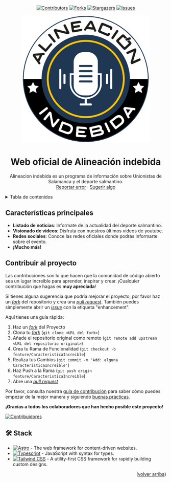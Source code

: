 <a name="readme-top"></a>

<div align="center">

[![Contributors][contributors-shield]][contributors-url]
[![Forks][forks-shield]][forks-url]
[![Stargazers][stars-shield]][stars-url]
[![Issues][issues-shield]][issues-url]

<a href="https://github.com/alineacion-indebida/Web">
  <img src="./public/img/Logo.png" alt="Logo" width="400" />
</a>

# Web oficial de Alineación indebida

Alineacion indebida es un programa de información sobre Unionistas de Salamanca y el deporte salmantino.\
[Reportar error](https://github.com/alineacion-indebida/Web/issues) · [Sugerir algo](https://github.com/alineacion-indebida/Web/issues)

</div>

<details>
<summary>Tabla de contenidos</summary>

- [Web oficial de Alineación indebida](#web-oficial-de-alineación-indebida)
- [Características principales](#características-principales)
- [Contribuir al proyecto](#contribuir-al-proyecto)
- [🛠️ Stack](#️-stack)

</details>

## Características principales

- **Listado de noticias**: Informate de la actualidad del deporte salmantino.
- **Visionado de videos**: Disfruta con nuestros últimos videos de youtube.
- **Redes sociales**: Conoce las redes oficiales donde podrás informarte sobre el evento.
- **¡Mucho más!**

## Contribuir al proyecto

Las contribuciones son lo que hacen que la comunidad de código abierto sea un lugar increíble para aprender, inspirar y crear. ¡Cualquier contribución que hagas es **muy apreciada**!

Si tienes alguna sugerencia que podría mejorar el proyecto, por favor haz un [_fork_](https://github.com/alineacion-indebida/Web/fork) del repositorio y crea una [_pull request_](https://github.com/alineacion-indebida/Web/pulls). También puedes simplemente abrir un [_issue_](https://github.com/alineacion-indebida/Web/issues) con la etiqueta "enhancement".

Aquí tienes una guía rápida:

1. Haz un [_fork_](https://github.com/alineacion-indebida/Web/fork) del Proyecto
2. Clona tu [_fork_](https://github.com/alineacion-indebida/Web/fork) (`git clone <URL del fork>`)
3. Añade el repositorio original como remoto (`git remote add upstream <URL del repositorio original>`)
4. Crea tu Rama de Funcionalidad (`git checkout -b feature/CaracteristicaIncreible`)
5. Realiza tus Cambios (`git commit -m 'Add: alguna CaracterísticaIncreible'`)
6. Haz Push a la Rama (`git push origin feature/CaracteristicaIncreible`)
7. Abre una [_pull request_](https://github.com/alineacion-indebida/Web/pulls)

Por favor, consulta nuestra [guía de contribución](https://github.com/alineacion-indebida/Web/blob/master/CONTRIBUTING.md) para saber cómo puedes empezar de la mejor manera y siguiendo [buenas prácticas](https://github.com/alineacion-indebida/Web/blob/main/CONTRIBUTING.md#buenas-prácticas-).

**¡Gracias a todos los colaboradores que han hecho posible este proyecto!**

[![Contribuidores](https://contrib.rocks/image?repo=adriandpdev/AlineacionIndebida)](https://github.com/alineacion-indebida/Web/graphs/contributors)

## 🛠️ Stack

- [![Astro][astro-badge]][astro-url] - The web framework for content-driven websites.
- [![Typescript][typescript-badge]][typescript-url] - JavaScript with syntax for types.
- [![Tailwind CSS][tailwind-badge]][tailwind-url] - A utility-first CSS framework for rapidly building custom designs.

[astro-url]: https://astro.build/
[typescript-url]: https://www.typescriptlang.org/
[tailwind-url]: https://tailwindcss.com/
[animations-url]: https://tailwindcss-animations.vercel.app/
[astro-badge]: https://img.shields.io/badge/Astro-fff?style=for-the-badge&logo=astro&logoColor=bd303a&color=352563
[typescript-badge]: https://img.shields.io/badge/Typescript-007ACC?style=for-the-badge&logo=typescript&logoColor=white&color=blue
[tailwind-badge]: https://img.shields.io/badge/Tailwind-ffffff?style=for-the-badge&logo=tailwindcss&logoColor=38bdf8
[contributors-shield]: https://img.shields.io/github/contributors/adriandpdev/AlineacionIndebida.svg?style=for-the-badge
[contributors-url]: https://github.com/alineacion-indebida/Web/graphs/contributors
[forks-shield]: https://img.shields.io/github/forks/adriandpdev/AlineacionIndebida.svg?style=for-the-badge
[forks-url]: https://github.com/alineacion-indebida/Web/network/members
[stars-shield]: https://img.shields.io/github/stars/adriandpdev/AlineacionIndebida.svg?style=for-the-badge
[stars-url]: https://github.com/alineacion-indebida/Web/stargazers
[issues-shield]: https://img.shields.io/github/issues/adriandpdev/AlineacionIndebida.svg?style=for-the-badge
[issues-url]: https://github.com/alineacion-indebida/Web/issues

<p align="right">(<a href="#readme-top">volver arriba</a>)</p>
